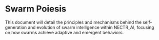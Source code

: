 # Swarm Poiesis

This document will detail the principles and mechanisms behind the self-generation and evolution of swarm intelligence within NECTR_AI, focusing on how swarms achieve adaptive and emergent behaviors.
